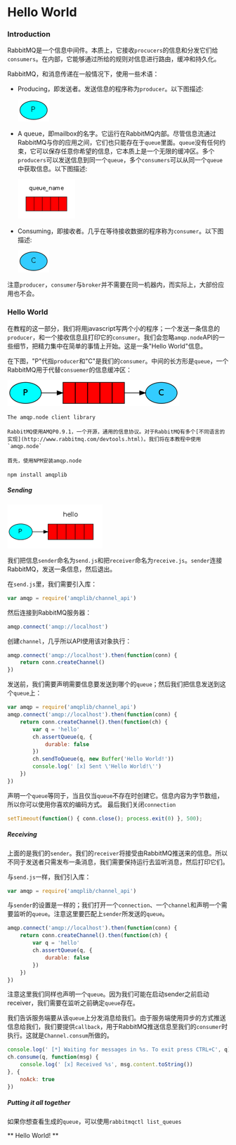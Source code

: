 # Hello World

### Introduction
RabbitMQ是一个信息中间件。本质上，它接收`procucers`的信息和分发它们给`consumers`。在内部，它能够通过所给的规则对信息进行路由，缓冲和持久化。

RabbitMQ，和消息传递在一般情况下，使用一些术语：

* Producing，即发送者。发送信息的程序称为`producer`。以下图描述:

	![Alt Text](./producer.png)

* A queue，即mailbox的名字。它运行在RabbitMQ内部。尽管信息流通过RabbitMQ与你的应用之间，它们也只能存在于`queue`里面。`queue`没有任何约束，它可以保存任意你希望的信息，它本质上是一个无限的缓冲区。多个`producers`可以发送信息到同一个`queue`，多个`consumers`可以从同一个`queue`中获取信息。以下图描述:

	![Alt Text](./queue.png)

* Consuming，即接收者。几乎在等待接收数据的程序称为`consumer`。以下图描述:

	![Alt Text](./consumer.png)

注意`producer`，`consumer`与`broker`并不需要在同一机器内，而实际上，大部份应用也不会。

### Hello World
在教程的这一部分，我们将用javascript写两个小的程序；一个发送一条信息的`producer`，和一个接收信息且打印它的`consumer`。我们会忽略`amqp.node`API的一些细节，把精力集中在简单的事情上开始。这是一条"Hello World"信息。

在下图，"P"代指`producer`和"C"是我们的`consumer`。中间的长方形是`queue`，一个RabbitMQ用于代替`consuemer`的信息缓冲区：

![Alt Text](./python-one.png)

    The amqp.node client library

    RabbitMQ使用AMQP0.9.1，一个开源，通用的信息协议。对于RabbitMQ有多个[不同语言的实现](http://www.rabbitmq.com/devtools.html)。我们将在本教程中使用`amqp.node`

    首先，使用NPM安装amqp.node

    npm install amqplib


##### Sending

![Alt Text](./sending.png)

我们把信息`sender`命名为`send.js`和把`receiver`命名为`receive.js`。`sender`连接RabbitMQ，发送一条信息，然后退出。

在`send.js`里，我们需要引入库：
```javascript
var amqp = require('amqplib/channel_api')
```
然后连接到RabbitMQ服务器：
```javascript
amqp.connect('amqp://localhost')
```
创建`channel`，几乎所以API使用该对象执行：
```javascript
amqp.connect('amqp://localhost').then(function(conn) {
	return conn.createChannel()
})
```
发送前，我们需要声明需要信息要发送到哪个的`queue`；然后我们把信息发送到这个`queue`上：
```javascript
var amqp = require('amqplib/channel_api')
amqp.connect('amqp://localhost').then(function(conn) {
	return conn.createChannel().then(function(ch) {
		var q = 'hello'
		ch.assertQueue(q, {
			durable: false
		})
		ch.sendToQueue(q, new Buffer('Hello World!'))
		console.log(' [x] Sent \'Hello World!\'')
	})
})
```
声明一个`queue`等同于，当且仅当`queue`不存在时创建它。信息内容为字节数组，所以你可以使用你喜欢的编码方式。
最后我们关闭`connection`
```javascript
setTimeout(function() { conn.close(); process.exit(0) }, 500);
```

##### Receiving
上面的是我们的`sender`。我们的`receiver`将接受由RabbitMQ推送来的信息。所以不同于发送者只需发布一条消息，我们需要保持运行去监听消息，然后打印它们。

与`send.js`一样，我们引入库：
```javascript
var amqp = require('amqplib/channel_api')
```

与`sender`的设置是一样的；我们打开一个`connection`、一个`channel`和声明一个需要监听的`queue`。注意这里要匹配上`sender`所发送的`queue`。
```javascript
amqp.connect('amqp://localhost').then(function(conn) {
	return conn.createChannel().then(function(ch) {
		var q = 'hello'
		ch.assertQueue(q, {
			durable: false
		})
	})
})
```
注意这里我们同样也声明一个`queue`。因为我们可能在启动sender之前启动receiver，我们需要在监听之前确定`queue`存在。

我们告诉服务端要从该`queue`上分发消息给我们。由于服务端使用异步的方式推送信息给我们，我们要提供`callback`，用于RabbitMQ推送信息至我们的`consumer`时执行。这就是`Channel.consum`所做的。
```javascript
console.log(' [*] Waiting for messages in %s. To exit press CTRL+C', q)
ch.consume(q, function(msg) {
    console.log(' [x] Received %s', msg.content.toString())
}, {
    noAck: true
})
```

##### Putting it all together

如果你想查看生成的`queue`，可以使用`rabbitmqctl list_queues`

** Hello World! **
